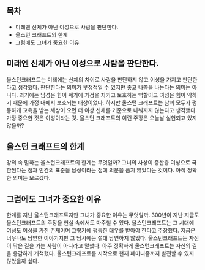 ## 목차
- 미래엔 신체가 아닌 이성으로 사람을 판단한다. 
- 울스턴 크래프트의 한계
- 그럼에도 그녀가 중요한 이유
 
## 미래엔 신체가 아닌 이성으로 사람을 판단한다. 
울스턴크래프트는 미래에는 신체의 차이로 사람을 판단하지 않고 이성을 가지고 판단한다고 생각했다. 판단한다는 의미가 부정적일 수 있지만 좋고 나쁨을 나눈다는 의미는 아니다. 과거에는 남성은 힘이 쎄기에 가정을 지키고 보호하는 역할이고 여성은 힘이 약하기 때문에 가정 내에서 보호되는 대상이었다. 하지만 울스턴 크래프트는 남녀 모두가 평등하게 교육을 받는 세상이 오면 더 이상 신체를 기준으로 나눠지지 않는다고 생각했다. 가장 중요한 것은 이성이라는 것. 울스턴 크래프트의 이런 주장은 오늘날 실현되고 있지 않을까? 

## 울스턴 크래프트의 한계
강의 속 말하는 울스턴크래프트의 한계는 무엇일까? 그녀의 사상이 중산층 여성으로 국한된다는 점과 인간의 표준을 남성이라는 점에 의문을 품지 않았다는 것이다. 아직 정확한 의미는 모르겠다.

## 그럼에도 그녀가 중요한 이유
한계를 지닌 울스턴크래프트지만 그녀가 중요한 이유는 무엇일까. 300년이 지난 지금도 울스턴크래프트의 주장을 현실 속에서도 마주칠 수 있다. 울스턴크래프트는 그 시대에 여성도 이성을 가진 존재이며 그렇기에 평등한 대우를 받아야 한다고 주장했다. 지금은 너무나도 당연한 이야기지만 그 당시에는 절대 당연하지 않았다. 울스턴크래프트는 자신이 닦은 길을 가는 사람이 아니라고 말했다. 아주 정확하게 울스턴크래프트는 자신의 길을 용감하게 개척했다. 울스턴크래프트를 시작으로 현재 페미니즘까지 발전할 수 있지 않았을까 싶다.